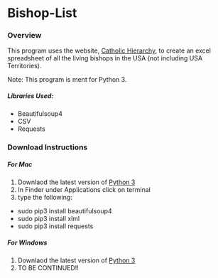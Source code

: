 # Bishop-List
### Overview

This program uses the website, [Catholic Hierarchy](http://www.catholic-hierarchy.org/), to create an excel spreadsheet of all the living bishops in the USA (not including USA Territories). 

Note: This program is ment for Python 3.

##### Libraries Used:
* Beautifulsoup4 
* CSV
* Requests

### Download Instructions
##### For Mac
1. Downlaod the latest version of [Python 3](https://www.python.org/downloads/)
2. In Finder under Applications click on terminal
3. type the following:

  * sudo pip3 install beautifulsoup4
  * sudo pip3 install xlml
  * sudo pip3 install requests
  
##### For Windows
1. Downlaod the latest version of [Python 3](https://www.python.org/downloads/)
2. TO BE CONTINUED!!
  
